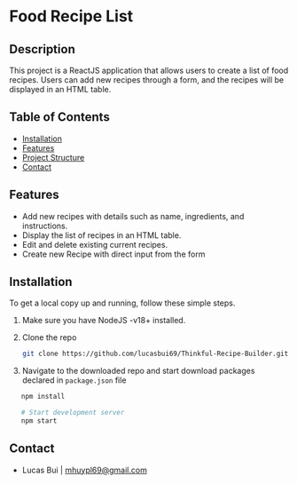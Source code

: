 # Food Recipe List

## Description
This project is a ReactJS application that allows users to create a list of food recipes. Users can add new recipes through a form, and the recipes will be displayed in an HTML table.

## Table of Contents
- [Installation](#installation)
- [Features](#Features)
- [Project Structure](#project-structure)
- [Contact](#contact)

## Features
- Add new recipes with details such as name, ingredients, and instructions.
- Display the list of recipes in an HTML table.
- Edit and delete existing current recipes.
- Create new Recipe with direct input from the form

## Installation
To get a local copy up and running, follow these simple steps.
1. Make sure you have NodeJS -v18+ installed. 

2. Clone the repo
   ```sh
   git clone https://github.com/lucasbui69/Thinkful-Recipe-Builder.git
    ```

3. Navigate to the downloaded repo and start download packages declared in `package.json` file
```sh
   npm install

   # Start development server
   npm start
```

## Contact
- Lucas Bui | [mhuypl69@gmail.com](mhuypl69@gmail.com)
